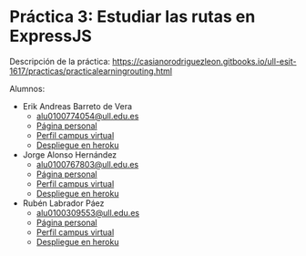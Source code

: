 # Práctica 3: Estudiar las rutas en ExpressJS

Descripción de la práctica: https://casianorodriguezleon.gitbooks.io/ull-esit-1617/practicas/practicalearningrouting.html



Alumnos: 

* Erik Andreas Barreto de Vera
  * alu0100774054@ull.edu.es
  * [Página personal](https://alu0100774054.github.io/)
  * [Perfil campus virtual](https://campusvirtual.ull.es/1617/user/profile.php?id=18914)
  * [Despliegue en heroku]()
* Jorge Alonso Hernández 
  * alu0100767803@ull.edu.es
  * [Página personal]([http://alu0100767803.github.io/](http://alu0100767803.github.io/))
  * [Perfil campus virtual](https://campusvirtual.ull.es/1617/user/view.php?id=18906&course=1148)
  * [Despliegue en heroku]()
* Rubén Labrador Páez 
  * alu0100309553@ull.edu.es
  * [Página personal]([https://alu0100309553.github.io/](https://alu0100309553.github.io/))
  * [ Perfil campus virtual](https://campusvirtual.ull.es/1617/user/view.php?id=9476&course=1148)
  * [Despliegue en heroku]()
